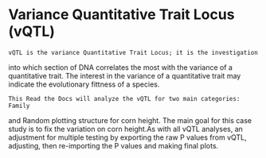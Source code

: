 # Variance Quantitative Trait Locus (vQTL)

	vQTL is the variance Quantitative Trait Locus; it is the investigation 
into which section of DNA correlates the most with the variance of a quantitative trait.
The interest in the variance of a quantitative trait may indicate the evolutionary
fittness of a species. 

	This Read the Docs will analyze the vQTL for two main categories: Family
and Random plotting structure for corn height. The main goal for this case study 
is to fix the variation on corn height.As with all vQTL analyses, an adjustment 
for multiple testing by exporting the raw P values from vQTL, adjusting, then 
re-importing the P values and making final plots.
